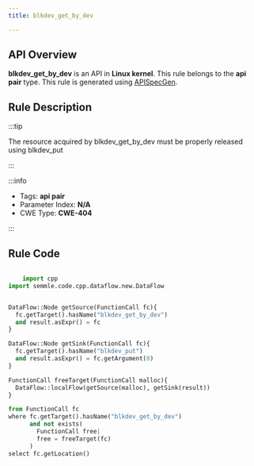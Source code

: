```yaml
---
title: blkdev_get_by_dev

---
```



## API Overview
**blkdev_get_by_dev** is an API in **Linux kernel**. This rule belongs to the **api pair** type. This rule is generated using [APISpecGen](../../tools/APISpecGen).
## Rule Description

:::tip

The resource acquired by blkdev_get_by_dev must be properly released using blkdev_put

:::

:::info

- Tags: **api pair**
- Parameter Index: **N/A**
- CWE Type: **CWE-404**

:::

## Rule Code
```python

    import cpp
import semmle.code.cpp.dataflow.new.DataFlow


DataFlow::Node getSource(FunctionCall fc){
  fc.getTarget().hasName("blkdev_get_by_dev")
  and result.asExpr() = fc
}

DataFlow::Node getSink(FunctionCall fc){
  fc.getTarget().hasName("blkdev_put")
  and result.asExpr() = fc.getArgument(0)
}

FunctionCall freeTarget(FunctionCall malloc){
  DataFlow::localFlow(getSource(malloc), getSink(result))
}

from FunctionCall fc
where fc.getTarget().hasName("blkdev_get_by_dev")
      and not exists(
        FunctionCall free| 
        free = freeTarget(fc)
      )
select fc.getLocation()

    
```